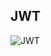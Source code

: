 ## JWT

![JWT](https://user-images.githubusercontent.com/50111853/191899406-88e8d3ab-40ca-46c2-a4a2-f4c51bfb63b2.JPG)
